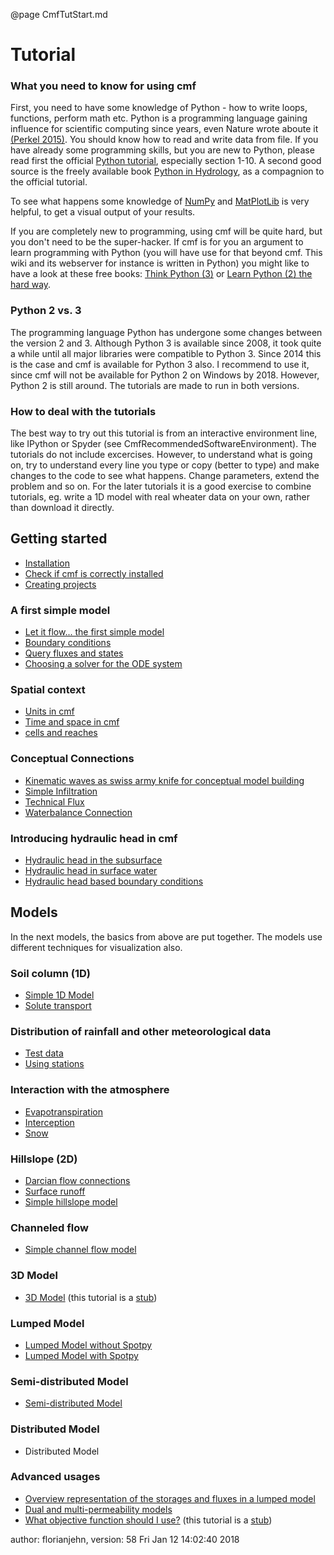 @page CmfTutStart.md

# Tutorial

### What you need to know for using cmf

First, you need to have some knowledge of Python - how to write loops,
functions, perform math etc. Python is a programming language gaining
influence for scientific computing since years, even Nature wrote aboute
it
[(Perkel 2015)](http://www.nature.com/news/programming-pick-up-python-1.16833).
You should know how to read and write data from file. If you have
already some programming skills, but you are new to Python, please read
first the official [Python
tutorial](http://docs.python.org/3/tutorial/), especially section 1-10.
A second good source is the freely available book [Python in
Hydrology](http://www.greenteapress.com/pythonhydro/pythonhydro.html),
as a compagnion to the official tutorial.

To see what happens some knowledge of [NumPy](http://numpy.org) and
[MatPlotLib](http://matplotlib.org) is very helpful, to get a visual
output of your results.

If you are completely new to programming, using cmf will be quite hard,
but you don't need to be the super-hacker. If cmf is for you an argument
to learn programming with Python (you will have use for that beyond cmf.
This wiki and its webserver for instance is written in Python) you might
like to have a look at these free books: [Think Python
(3)](http://greenteapress.com/wp/think-python-2e/) or [Learn Python (2)
the hard way](http://learnpythonthehardway.org/book/).

### Python 2 vs. 3

The programming language Python has undergone some changes between the
version 2 and 3. Although Python 3 is available since 2008, it took
quite a while until all major libraries were compatible to Python 3.
Since 2014 this is the case and cmf is available for Python 3 also. I
recommend to use it, since cmf will not be available for Python 2 on
Windows by 2018. However, Python 2 is still around. The tutorials are
made to run in both versions.

### How to deal with the tutorials

The best way to try out this tutorial is from an interactive environment
line, like IPython or Spyder (see CmfRecommendedSoftwareEnvironment).
The tutorials do not include excercises. However, to understand what is
going on, try to understand every line you type or copy (better to type)
and make changes to the code to see what happens. Change parameters,
extend the problem and so on. For the later tutorials it is a good
exercise to combine tutorials, eg. write a 1D model with real wheater
data on your own, rather than download it directly.

## Getting started

  - [Installation](CmfInstall.md)
  - [Check if cmf is correctly installed](InstallCheck.md)
  - [Creating projects](CmfTutProject.md)

### A first simple model

  - [Let it flow... the first simple model](CmfTutFirstModel.md)
  - [Boundary conditions](CmfTutBoundary.md)
  - [Query fluxes and states](CmfTutFluxes.md)
  - [Choosing a solver for the ODE system](CmfTutSolver.md)

### Spatial context

  - [Units in cmf](CmfTutUnits.md)
  - [Time and space in cmf](CmfTutSpaceTime.md)
  - [cells and reaches](CmfTutCell.md)

### Conceptual Connections

  - [Kinematic waves as swiss army knife for conceptual model
    building](CmfTutKinematicWave.md)
  - [Simple Infiltration](Simple_Infiltration.md)
  - [Technical Flux](CmfTutTechnical.md)
  - [Waterbalance Connection](CmfTutWaterbalance.md)

### Introducing hydraulic head in cmf

  - [Hydraulic head in the subsurface](CmfTutRetentioncurve.md)
  - [Hydraulic head in surface water](CmfTutVolumeHeight.md)
  - [Hydraulic head based boundary conditions](CmfTutBoundary2.md)

## Models

In the next models, the basics from above are put together. The models
use different techniques for visualization also.

### Soil column (1D)

  - [Simple 1D Model](CmfTut1d.md)
  - [Solute transport](CmfTutSoluteTransport1D.md)

### Distribution of rainfall and other meteorological data

  - [Test data](CmfTutTestData.md)
  - [Using stations](CmfTutMeteostation.md)

### Interaction with the atmosphere

  - [Evapotranspiration](CmfTutET.md)
  - [Interception](CmfTutIntercept.md)
  - [Snow](CmfTutSnow.md)

### Hillslope (2D)

  - [Darcian flow connections](CmfTutDarcianLateralFlow.md)
  - [Surface runoff](CmfTutSurfaceRunoff.md)
  - [Simple hillslope model](CmfTut2d.md)

### Channeled flow

  - [Simple channel flow model](CmfTutChannel.md)

### 3D Model

  - [3D Model](CmfTut3d.md) (this tutorial is a
    [stub](WikiPedia:Wikipedia:stub))

### Lumped Model

  - [Lumped Model without Spotpy](CMF_lumped_without_spotpy.md)
  - [Lumped Model with Spotpy](Cmf_lumped_simple.md)

### Semi-distributed Model

  - [Semi-distributed Model](semi_distributed.md)

### Distributed Model

  - Distributed Model

### Advanced usages

  - [Overview representation of the storages and fluxes in a lumped
    model](Descriptor.md)
  - [Dual and multi-permeability models](CmfTutMacropore.md)
  - [What objective function should I use?](CmfTutObjectiveFunction.md)
    (this tutorial is a [stub](WikiPedia:Wikipedia:stub))

author: florianjehn, version: 58 Fri Jan 12 14:02:40 2018
